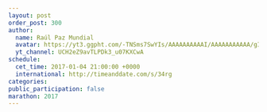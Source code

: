 ```yaml
---
layout: post
order_post: 300
author:
  name: Raúl Paz Mundial
  avatar: https://yt3.ggpht.com/-TNSms7SwYIs/AAAAAAAAAAI/AAAAAAAAAAA/gI8ilz2tiqE/s88-c-k-no-mo-rj-c0xffffff/photo.jpg
  yt_channel: UCH2eZ9avTLPDk3_u07KXCwA
schedule:
  cet_time: 2017-01-04 21:00:00 +0000
  international: http://timeanddate.com/s/34rg
categories:
public_participation: false
marathon: 2017
---
```

<!--iframe width="475" height="267" src="https://www.youtube.com/embed/MISSING" frameborder="0" allowfullscreen></iframe-->
